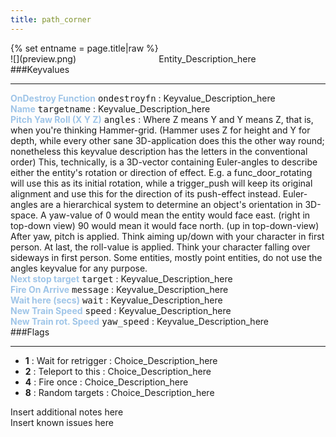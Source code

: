 ```yaml
---
title: path_corner
---
```

<div>{% set entname = page.title|raw %}</div>
<div class="container previewimg">
<div class="columns">
<div class="imagepadding column col-auto" markdown="1">![](preview.png)</div>
<div class="column">Entity_Description_here</div>
</div>
</div>
###Keyvalues
<hr>
<div class="entityentry" markdown="1">
<span style="color:#9fc5e8;"><b>OnDestroy Function</b></span> <kbd  class="tooltip" data-tooltip="string">ondestroyfn</kbd> :
Keyvalue_Description_here
</div>
<div class="entityentry" markdown="1">
<span style="color:#9fc5e8;"><b>Name</b></span> <kbd  class="tooltip" data-tooltip="target_source">targetname</kbd> :
Keyvalue_Description_here
</div>
<div class="entityentry" markdown="1">
<span style="color:#9fc5e8;"><b>Pitch Yaw Roll (X Y Z)</b></span> <kbd  class="tooltip" data-tooltip="string">angles</kbd> :
Where Z means Y and Y means Z, that is, when you're thinking Hammer-grid. (Hammer uses Z for height and Y for depth, while every other sane 3D-application does this the other way round; nonetheless this keyvalue description has the letters in the conventional order) This, technically, is a 3D-vector containing Euler-angles to describe either the entity's rotation or direction of effect. E.g. a func_door_rotating will use this as its initial rotation, while a trigger_push will keep its original alignment and use this for the direction of its push-effect instead. Euler-angles are a hierarchical system to determine an object's orientation in 3D-space. A yaw-value of 0 would mean the entity would face east. (right in top-down view) 90 would mean it would face north. (up in top-down-view) After yaw, pitch is applied. Think aiming up/down with your character in first person. At last, the roll-value is applied. Think your character falling over sideways in first person. Some entities, mostly point entities, do not use the angles keyvalue for any purpose.
</div>
<div class="entityentry" markdown="1">
<span style="color:#9fc5e8;"><b>Next stop target</b></span> <kbd  class="tooltip" data-tooltip="target_destination">target</kbd> :
Keyvalue_Description_here
</div>
<div class="entityentry" markdown="1">
<span style="color:#9fc5e8;"><b>Fire On Arrive</b></span> <kbd  class="tooltip" data-tooltip="target_destination">message</kbd> :
Keyvalue_Description_here
</div>
<div class="entityentry" markdown="1">
<span style="color:#9fc5e8;"><b>Wait here (secs)</b></span> <kbd  class="tooltip" data-tooltip="integer">wait</kbd> :
Keyvalue_Description_here
</div>
<div class="entityentry" markdown="1">
<span style="color:#9fc5e8;"><b>New Train Speed</b></span> <kbd  class="tooltip" data-tooltip="integer">speed</kbd> :
Keyvalue_Description_here
</div>
<div class="entityentry" markdown="1">
<span style="color:#9fc5e8;"><b>New Train rot. Speed</b></span> <kbd  class="tooltip" data-tooltip="integer">yaw_speed</kbd> :
Keyvalue_Description_here
</div>
###Flags
<hr>
<div class="entityflags">
<ul>
<li class="imagepadding" markdown="1"><b>1</b> : Wait for retrigger : Choice_Description_here</li>
<li class="imagepadding" markdown="1"><b>2</b> : Teleport to this : Choice_Description_here</li>
<li class="imagepadding" markdown="1"><b>4</b> : Fire once : Choice_Description_here</li>
<li class="imagepadding" markdown="1"><b>8</b> : Random targets : Choice_Description_here</li>
</ul>
</div>
<div class="notices blue">Insert additional notes here</div>
<div class="notices red">Insert known issues here</div>
